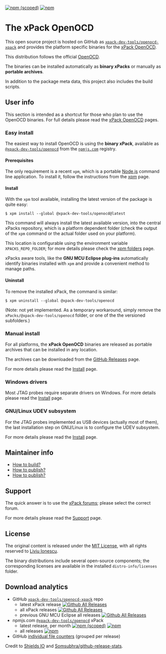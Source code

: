 
[![npm (scoped)](https://img.shields.io/npm/v/@xpack-dev-tools/openocd.svg)](https://www.npmjs.com/package/@xpack-dev-tools/openocd/) 
[![npm](https://img.shields.io/npm/dt/@xpack-dev-tools/openocd.svg)](https://www.npmjs.com/package/@xpack-dev-tools/openocd/)

# The xPack OpenOCD

This open source project is hosted on GitHub as
[`xpack-dev-tools/openocd-xpack`](https://github.com/xpack-dev-tools/openocd-xpack) 
and provides the platform specific binaries for the
[xPack OpenOCD](https://xpack.github.io/openocd/). 

This distribution follows the official [OpenOCD](http://openocd.org).

The binaries can be installed automatically as **binary xPacks** or manually as
**portable archives**.

In addition to the package meta data, this project also includes
the build scripts.

## User info

This section is intended as a shortcut for those who plan 
to use the OpenOCD binaries. For full details please read the 
[xPack OpenOCD](https://xpack.github.io/openocd/) pages.

### Easy install

The easiest way to install OpenOCD is using the **binary xPack**, available as 
[`@xpack-dev-tools/openocd`](https://www.npmjs.com/package/@xpack-dev-tools/openocd)
from the [`npmjs.com`](https://www.npmjs.com) registry.

#### Prerequisites

The only requirement is a recent 
`xpm`, which is a portable 
[Node.js](https://nodejs.org) command line application. To install it,
follow the instructions from the 
[xpm](https://xpack.github.io/xpm/install/) page.

#### Install

With the `xpm` tool available, installing 
the latest version of the package is quite easy:

```console
$ xpm install --global @xpack-dev-tools/openocd@latest
```

This command will always install the latest available version, 
into the central xPacks repository, which is a platform dependent folder 
(check the output of the `xpm` command or the actual folder used on 
your platform).

This location is configurable using the environment variable 
`XPACKS_REPO_FOLDER`; for more details please check the 
[xpm folders](https://xpack.github.io/xpm/folders/) page.

xPacks aware tools, like the **GNU MCU Eclipse plug-ins** automatically 
identify binaries installed with
`xpm` and provide a convenient method to manage paths.

#### Uninstall

To remove the installed xPack, the command is similar:

```console
$ xpm uninstall --global @xpack-dev-tools/openocd
```

(Note: not yet implemented. As a temporary workaround, simply remove the 
`xPacks/@xpack-dev-tools/openocd` folder, or one of the the versioned 
subfolders.)

### Manual install

For all platforms, the **xPack OpenOCD** binaries are released as portable 
archives that can be installed in any location.

The archives can be downloaded from the
[GitHub Releases](https://github.com/xpack-dev-tools/openocd-xpack/releases/)
page.

For more details please read the 
[Install](https://xpack.github.io/openocd/install/) page. 

### Windows drivers

Most JTAG probes require separate drivers on Windows. 
For more details please read the 
[Install](https://xpack.github.io/openocd/install/) page.

### GNU/Linux UDEV subsystem

For the JTAG probes implemented as USB devices (actually most of them), 
the last installation step on GNU/Linux is to configure the UDEV subsystem. 

For more details please read the 
[Install](https://xpack.github.io/openocd/install/) page.

## Maintainer info

- [How to build?](https://github.com/xpack-dev-tools/openocd-xpack/blob/xpack/README-BUILD.md) 
- [How to publish?](https://github.com/xpack-dev-tools/openocd-xpack/blob/xpack/README-PUBLISH.md)
- [How to publish?](https://github.com/xpack-dev-tools/openocd-xpack/blob/xpack/README-DEVELOP.md)
 
## Support

The quick answer is to use the 
[xPack forums](https://www.tapatalk.com/groups/xpack/);
please select the correct forum.

For more details please read the 
[Support](https://xpack.github.io/openocd/support/) page.

## License

The original content is released under the 
[MIT License](https://opensource.org/licenses/MIT), with all rights 
reserved to [Liviu Ionescu](https://github.com/ilg-ul).

The binary distributions include several open-source components; the
corresponding licenses are available in the installed
`distro-info/licenses` folder.

## Download analytics

- GitHub [`xpack-dev-tools/openocd-xpack`](https://github.com/xpack-dev-tools/openocd-xpack/) repo
  - latest xPack release
[![Github All Releases](https://img.shields.io/github/downloads/xpack-dev-tools/openocd-xpack/latest/total.svg)](https://github.com/xpack-dev-tools/openocd-xpack/releases/)
  - all xPack releases [![Github All Releases](https://img.shields.io/github/downloads/xpack-dev-tools/openocd-xpack/total.svg)](https://github.com/xpack-dev-tools/openocd-xpack/releases/)
  - previous GNU MCU Eclipse all releases [![Github All Releases](https://img.shields.io/github/downloads/gnu-mcu-eclipse/openocd/total.svg)](https://github.com/gnu-mcu-eclipse/openocd/releases/)
- npmjs.com [`@xpack-dev-tools/openocd`](https://www.npmjs.com/package/@xpack-dev-tools/openocd/) xPack
  - latest release, per month 
[![npm (scoped)](https://img.shields.io/npm/v/@xpack-dev-tools/openocd.svg)](https://www.npmjs.com/package/@xpack-dev-tools/openocd/)
[![npm](https://img.shields.io/npm/dm/@xpack-dev-tools/openocd.svg)](https://www.npmjs.com/package/@xpack-dev-tools/openocd/)
  - all releases [![npm](https://img.shields.io/npm/dt/@xpack-dev-tools/openocd.svg)](https://www.npmjs.com/package/@xpack-dev-tools/openocd/)
- GitHub [individual file counters](https://www.somsubhra.com/github-release-stats/?username=xpack-dev-tools&repository=openocd-xpack) (grouped per release)
  
Credit to [Shields IO](https://shields.io) and [Somsubhra/github-release-stats](https://github.com/Somsubhra/github-release-stats).

